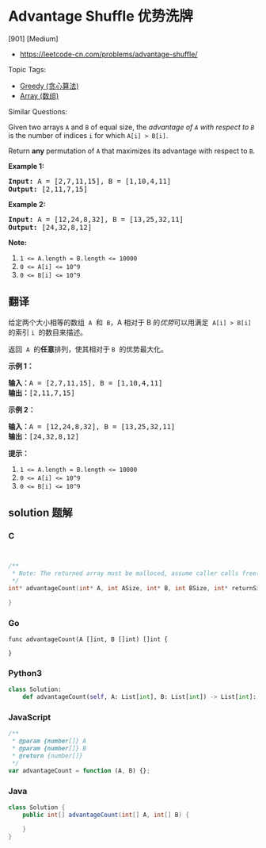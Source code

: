 # Advantage Shuffle 优势洗牌

[901] [Medium]

- https://leetcode-cn.com/problems/advantage-shuffle/

Topic Tags:

- [Greedy (贪心算法)](https://leetcode-cn.com/tag/greedy/)
- [Array (数组)](https://leetcode-cn.com/tag/array/)

Similar Questions:

Given two arrays `A` and `B` of equal size, the _advantage of `A` with respect to `B`_ is the number of indices `i` for which `A[i] > B[i]`.

Return **any** permutation of `A` that maximizes its advantage with respect to `B`.

**Example 1:**

<pre><strong>Input: </strong>A = <span id="example-input-1-1">[2,7,11,15]</span>, B = <span id="example-input-1-2">[1,10,4,11]</span>
<strong>Output: </strong><span id="example-output-1">[2,11,7,15]</span>
</pre>

**Example 2:**

<pre><strong>Input: </strong>A = <span id="example-input-2-1">[12,24,8,32]</span>, B = <span id="example-input-2-2">[13,25,32,11]</span>
<strong>Output: </strong><span id="example-output-2">[24,32,8,12]</span>
</pre>

**Note:**

1.  `1 <= A.length = B.length <= 10000`
2.  `0 <= A[i] <= 10^9`
3.  `0 <= B[i] <= 10^9`

## 翻译

给定两个大小相等的数组  `A`  和  `B`，A 相对于 B 的*优势*可以用满足  `A[i] > B[i]`  的索引 `i`  的数目来描述。

返回  `A`  的**任意**排列，使其相对于 `B`  的优势最大化。

**示例 1：**

<pre><strong>输入：</strong>A = [2,7,11,15], B = [1,10,4,11]
<strong>输出：</strong>[2,11,7,15]
</pre>

**示例 2：**

<pre><strong>输入：</strong>A = [12,24,8,32], B = [13,25,32,11]
<strong>输出：</strong>[24,32,8,12]
</pre>

**提示：**

1.  `1 <= A.length = B.length <= 10000`
2.  `0 <= A[i] <= 10^9`
3.  `0 <= B[i] <= 10^9`

## solution 题解

### C

```c


/**
 * Note: The returned array must be malloced, assume caller calls free().
 */
int* advantageCount(int* A, int ASize, int* B, int BSize, int* returnSize){

}


```

### Go

```golang
func advantageCount(A []int, B []int) []int {

}
```

### Python3

```python
class Solution:
    def advantageCount(self, A: List[int], B: List[int]) -> List[int]:

```

### JavaScript

```javascript
/**
 * @param {number[]} A
 * @param {number[]} B
 * @return {number[]}
 */
var advantageCount = function (A, B) {};
```

### Java

```java
class Solution {
    public int[] advantageCount(int[] A, int[] B) {

    }
}
```
